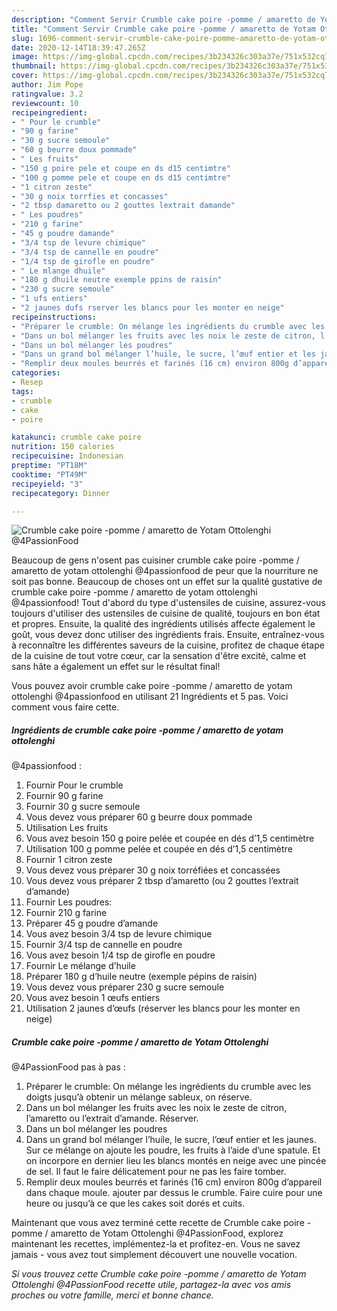 ```yaml
---
description: "Comment Servir Crumble cake poire -pomme / amaretto de Yotam Ottolenghi  @4PassionFood"
title: "Comment Servir Crumble cake poire -pomme / amaretto de Yotam Ottolenghi  @4PassionFood"
slug: 1696-comment-servir-crumble-cake-poire-pomme-amaretto-de-yotam-ottolenghi-4passionfood
date: 2020-12-14T18:39:47.265Z
image: https://img-global.cpcdn.com/recipes/3b234326c303a37e/751x532cq70/crumble-cake-poire-pomme-amaretto-de-yotam-ottolenghi-4passionfood-photo-principale-de-la-recette.jpg
thumbnail: https://img-global.cpcdn.com/recipes/3b234326c303a37e/751x532cq70/crumble-cake-poire-pomme-amaretto-de-yotam-ottolenghi-4passionfood-photo-principale-de-la-recette.jpg
cover: https://img-global.cpcdn.com/recipes/3b234326c303a37e/751x532cq70/crumble-cake-poire-pomme-amaretto-de-yotam-ottolenghi-4passionfood-photo-principale-de-la-recette.jpg
author: Jim Pope
ratingvalue: 3.2
reviewcount: 10
recipeingredient:
- " Pour le crumble"
- "90 g farine"
- "30 g sucre semoule"
- "60 g beurre doux pommade"
- " Les fruits"
- "150 g poire pele et coupe en ds d15 centimtre"
- "100 g pomme pele et coupe en ds d15 centimtre"
- "1 citron zeste"
- "30 g noix torrfies et concasses"
- "2 tbsp damaretto ou 2 gouttes lextrait damande"
- " Les poudres"
- "210 g farine"
- "45 g poudre damande"
- "3/4 tsp de levure chimique"
- "3/4 tsp de cannelle en poudre"
- "1/4 tsp de girofle en poudre"
- " Le mlange dhuile"
- "180 g dhuile neutre exemple ppins de raisin"
- "230 g sucre semoule"
- "1 ufs entiers"
- "2 jaunes dufs rserver les blancs pour les monter en neige"
recipeinstructions:
- "Préparer le crumble: On mélange les ingrédients du crumble avec les doigts jusqu’à obtenir un mélange sableux, on réserve."
- "Dans un bol mélanger les fruits avec les noix le zeste de citron, l’amaretto ou l’extrait d’amande. Réserver."
- "Dans un bol mélanger les poudres"
- "Dans un grand bol mélanger l’huile, le sucre, l’œuf entier et les jaunes. Sur ce mélange on ajoute les poudre, les fruits à l’aide d’une spatule. Et on incorpore en dernier lieu les blancs montés en neige avec une pincée de sel. Il faut le faire délicatement pour ne pas les faire tomber."
- "Remplir deux moules beurrés et farinés (16 cm) environ 800g d’appareil dans chaque moule. ajouter par dessus le crumble. Faire cuire pour une heure ou jusqu’à ce que les cakes soit dorés et cuits."
categories:
- Resep
tags:
- crumble
- cake
- poire

katakunci: crumble cake poire 
nutrition: 150 calories
recipecuisine: Indonesian
preptime: "PT18M"
cooktime: "PT49M"
recipeyield: "3"
recipecategory: Dinner

---
```



![Crumble cake poire -pomme / amaretto de Yotam Ottolenghi 
@4PassionFood](https://img-global.cpcdn.com/recipes/3b234326c303a37e/751x532cq70/crumble-cake-poire-pomme-amaretto-de-yotam-ottolenghi-4passionfood-photo-principale-de-la-recette.jpg)

Beaucoup de gens n'osent pas cuisiner crumble cake poire -pomme / amaretto de yotam ottolenghi 
@4passionfood de peur que la nourriture ne soit pas bonne. Beaucoup de choses ont un effet sur la qualité gustative de crumble cake poire -pomme / amaretto de yotam ottolenghi 
@4passionfood! Tout d'abord du type d'ustensiles de cuisine, assurez-vous toujours d'utiliser des ustensiles de cuisine de qualité, toujours en bon état et propres. Ensuite, la qualité des ingrédients utilisés affecte également le goût, vous devez donc utiliser des ingrédients frais. Ensuite, entraînez-vous à reconnaître les différentes saveurs de la cuisine, profitez de chaque étape de la cuisine de tout votre cœur, car la sensation d'être excité, calme et sans hâte a également un effet sur le résultat final!

<!--inarticleads1-->

Vous pouvez avoir crumble cake poire -pomme / amaretto de yotam ottolenghi 
@4passionfood en utilisant 21 Ingrédients et 5 pas. Voici comment vous faire cette.

##### Ingrédients de crumble cake poire -pomme / amaretto de yotam ottolenghi 
@4passionfood :

1. Fournir  Pour le crumble
1. Fournir 90 g farine
1. Fournir 30 g sucre semoule
1. Vous devez vous préparer 60 g beurre doux pommade
1. Utilisation  Les fruits
1. Vous avez besoin 150 g poire pelée et coupée en dés d’1,5 centimètre
1. Utilisation 100 g pomme pelée et coupée en dés d’1,5 centimètre
1. Fournir 1 citron zeste
1. Vous devez vous préparer 30 g noix torréfiées et concassées
1. Vous devez vous préparer 2 tbsp d’amaretto (ou 2 gouttes l’extrait d’amande)
1. Fournir  Les poudres:
1. Fournir 210 g farine
1. Préparer 45 g poudre d’amande
1. Vous avez besoin 3/4 tsp de levure chimique
1. Fournir 3/4 tsp de cannelle en poudre
1. Vous avez besoin 1/4 tsp de girofle en poudre
1. Fournir  Le mélange d’huile
1. Préparer 180 g d’huile neutre (exemple pépins de raisin)
1. Vous devez vous préparer 230 g sucre semoule
1. Vous avez besoin 1 œufs entiers
1. Utilisation 2 jaunes d’œufs (réserver les blancs pour les monter en neige)




<!--inarticleads2-->

##### Crumble cake poire -pomme / amaretto de Yotam Ottolenghi 
@4PassionFood pas à pas :

1. Préparer le crumble: On mélange les ingrédients du crumble avec les doigts jusqu’à obtenir un mélange sableux, on réserve.
1. Dans un bol mélanger les fruits avec les noix le zeste de citron, l’amaretto ou l’extrait d’amande. Réserver.
1. Dans un bol mélanger les poudres
1. Dans un grand bol mélanger l’huile, le sucre, l’œuf entier et les jaunes. Sur ce mélange on ajoute les poudre, les fruits à l’aide d’une spatule. Et on incorpore en dernier lieu les blancs montés en neige avec une pincée de sel. Il faut le faire délicatement pour ne pas les faire tomber.
1. Remplir deux moules beurrés et farinés (16 cm) environ 800g d’appareil dans chaque moule. ajouter par dessus le crumble. Faire cuire pour une heure ou jusqu’à ce que les cakes soit dorés et cuits.




<!--inarticleads1-->

<p>
Maintenant que vous avez terminé cette recette de Crumble cake poire -pomme / amaretto de Yotam Ottolenghi 
@4PassionFood, explorez maintenant les recettes, implémentez-la et profitez-en. Vous ne savez jamais - vous avez tout simplement découvert une nouvelle vocation.
</p>

<p>
<i>Si vous trouvez cette Crumble cake poire -pomme / amaretto de Yotam Ottolenghi 
@4PassionFood recette utile, partagez-la avec vos amis proches ou votre famille, merci et bonne chance.</i>
</p>
